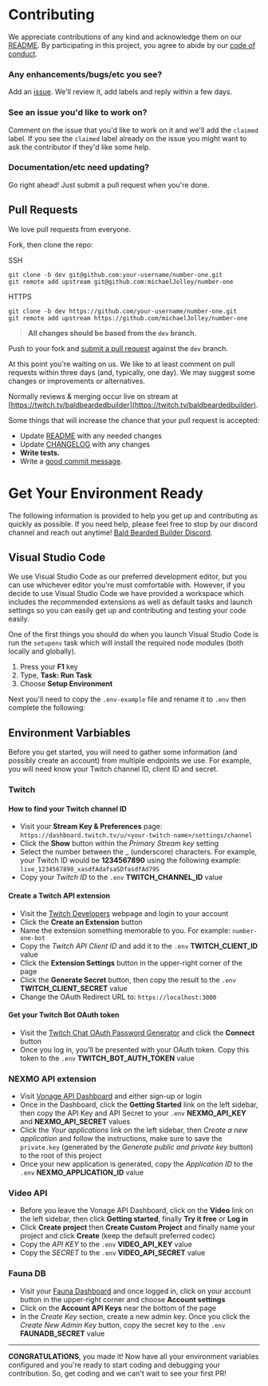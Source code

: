 # Contributing

We appreciate contributions of any kind and acknowledge them on our [README][readme]. By participating
in this project, you agree to abide by our [code of conduct](CODE_OF_CONDUCT.md).

### Any enhancements/bugs/etc you see?

Add an [issue](https://github.com/MichaelJolley/number-one/issues/new/choose). We'll review it, add labels and reply within a few days.

### See an issue you'd like to work on?

Comment on the issue that you'd like to work on it
and we'll add the `claimed` label. If you see the `claimed` label already on the issue you
might want to ask the contributor if they'd like some help.

### Documentation/etc need updating?

Go right ahead! Just submit a pull request when you're done.

## Pull Requests

We love pull requests from everyone.

Fork, then clone the repo:

SSH

    git clone -b dev git@github.com:your-username/number-one.git
    git remote add upstream git@github.com:michaelJolley/number-one

HTTPS

    git clone -b dev https://github.com/your-username/number-one.git
    git remote add upstream https://github.com/michaelJolley/number-one

> **All changes should be based from the `dev` branch.**

Push to your fork and [submit a pull request](https://github.com/michaeljolley/number-one/compare/) against the `dev` branch.

At this point you're waiting on us. We like to at least comment on pull requests
within three days (and, typically, one day). We may suggest
some changes or improvements or alternatives.

Normally reviews & merging occur live on stream at [https://twitch.tv/baldbeardedbuilder](https://twitch.tv/baldbeardedbuilder).

Some things that will increase the chance that your pull request is accepted:

- Update [README][readme] with any needed changes
- Update [CHANGELOG](CHANGELOG.md) with any changes
- **Write tests.**
- Write a [good commit message](http://tbaggery.com/2008/04/19/a-note-about-git-commit-messages.html).

# Get Your Environment Ready

The following information is provided to help you get up and contributing as quickly as possible. If you need help, please feel free to stop by our discord channel and reach out anytime! [Bald Bearded Builder Discord][DISCORD].

## Visual Studio Code

We use Visual Studio Code as our preferred development editor, but you can use whichever editor you're must comfortable with. However, if you decide to use Visual Studio Code we have provided a workspace which includes the recommended extensions as well as default tasks and launch settings so you can easily get up and contributing and testing your code easily.

One of the first things you should do when you launch Visual Studio Code is run the `setupenv` task which will install the required node modules (both locally and globally).

1. Press your **F1** key
1. Type, **Task: Run Task**
1. Choose **Setup Environment**

Next you'll need to copy the `.env-example` file and rename it to `.env` then complete the following:

## Environment Varbiables

Before you get started, you will need to gather some information (and possibly create an account) from multiple endpoints we use. For example, you will need know your Twitch channel ID, client ID and secret.

### Twitch

#### How to find your Twitch channel ID

- Visit your **Stream Key & Preferences** page: `https://dashboard.twitch.tv/u/<your-twitch-name>/settings/channel` 
- Click the **Show** button within the *Primary Stream key* setting
- Select the number between the _ (underscore) characters. For example, your Twitch ID would be **1234567890** using the following example: `live_1234567890_xasdfAdafsaSDfasdfAd79S`
- Copy your *Twitch ID* to the `.env` **TWITCH_CHANNEL_ID** value

#### Create a Twitch API extension

- Visit the [Twitch Developers](https://dev.twitch.tv) webpage and login to your account
- Click the **Create an Extension** button
- Name the extension something memorable to you. For example: `number-one-bot`
- Copy the *Twitch API Client ID* and add it to the `.env` **TWITCH_CLIENT_ID** value
- Click the **Extension Settings** button in the upper-right corner of the page
- Click the **Generate Secret** button, then copy the result to the `.env` **TWITCH_CLIENT_SECRET** value
- Change the OAuth Redirect URL to: `https://localhost:3000`

#### Get your Twitch Bot OAuth token

- Visit the [Twitch Chat OAuth Password Generator]() and click the **Connect** button
- Once you log in, you'll be presented with your OAuth token. Copy this token to the `.env` **TWITCH_BOT_AUTH_TOKEN** value

### NEXMO API extension

- Visit [Vonage API Dashboard](https://dashboard.nexmo.com/sign-up) and either sign-up or login
- Once in the Dashboard, click the **Getting Started** link on the left sidebar, then copy the API Key and API Secret to your `.env` **NEXMO_API_KEY** and **NEXMO_API_SECRET** values
- Click the *Your applications* link on the left sidebar, then *Create a new application* and follow the instructions, make sure to save the `private.key` (generated by the *Generate public and private key* button) to the root of this project
- Once your new application is generated, copy the *Application ID* to the `.env` **NEXMO_APPLICATION_ID** value

### Video API

- Before you leave the Vonage API Dashboard, click on the **Video** link on the left sidebar, then click **Getting started**, finally **Try it free** or **Log in**
- Click **Create project** then **Create Custom Project** and finally name your project and click **Create** (keep the default preferred codec)
- Copy the *API KEY* to the `.env` **VIDEO_API_KEY** value
- Copy the *SECRET* to the `.env` **VIDEO_API_SECRET** value

### Fauna DB

- Visit your [Fauna Dashboard](https://dashboard.fauna.com/) and once logged in, click on your account button in the upper-right corner and choose **Account settings**
- Click on the **Account API Keys** near the bottom of the page
- In the *Create Key* section, create a new admin key. Once you click the *Create New Admin Key* button, copy the secret key to the `.env` **FAUNADB_SECRET** value

---

**CONGRATULATIONS**, you made it! Now have all your environment variables configured and you're ready to start coding and debugging your contribution. So, get coding and we can't wait to see your first PR!

[readme]: README.md
[DISCORD]: https://discord.gg/rY5edQ
